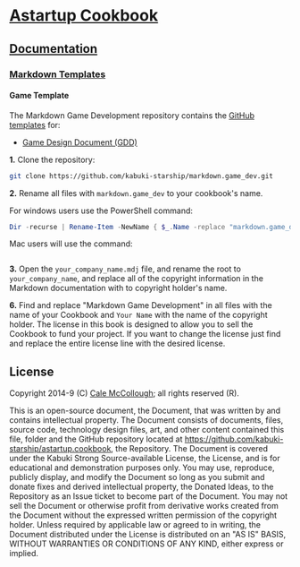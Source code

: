 # [Astartup Cookbook](../../readme.md)

## [Documentation](../readme.md)

### [Markdown Templates](./readme.md)

#### Game Template

The Markdown Game Development repository contains the [GitHub templates](./github_templates.md) for:

* [Game Design Document (GDD)](https://github.com/kabuki-starship/markdown.game_dev/tree/master/gdd)

**1.**  Clone the repository:

```Bash
git clone https://github.com/kabuki-starship/markdown.game_dev.git
```

**2.** Rename all files with `markdown.game_dev` to your cookbook's name.

For windows users use the PowerShell command:

```PowerShell
Dir -recurse | Rename-Item -NewName { $_.Name -replace "markdown.game_dev","your_project" }
```
Mac users will use the command:

```PowerShell
```

**3.** Open the `your_company_name.mdj` file, and rename the root to `your_company_name`, and replace all of the copyright information in the Markdown documentation with to copyright holder's name.

**6.** Find and replace "Markdown Game Development" in all files with the name of your Cookbook and `Your Name` with the name of the copyright holder. The license in this book is designed to allow you to sell the Cookbook to fund your project. If you want to change the license just find and replace the entire license line with the desired license.

## License

Copyright 2014-9 (C) [Cale McCollough](https://calemccollough.github.io); all rights reserved (R).

This is an open-source document, the Document, that was written by and contains intellectual property. The Document consists of documents, files, source code, technology design files, art, and other content contained this file, folder and the GitHub repository located at <https://github.com/kabuki-starship/astartup.cookbook>, the Repository. The Document is covered under the Kabuki Strong Source-available License, the License, and is for educational and demonstration purposes only. You may use, reproduce, publicly display, and modify the Document so long as you submit and donate fixes and derived intellectual property, the Donated Ideas, to the Repository as an Issue ticket to become part of the Document. You may not sell the Document or otherwise profit from derivative works created from the Document without the expressed written permission of the copyright holder. Unless required by applicable law or agreed to in writing, the Document distributed under the License is distributed on an "AS IS" BASIS, WITHOUT WARRANTIES OR CONDITIONS OF ANY KIND, either express or implied.
